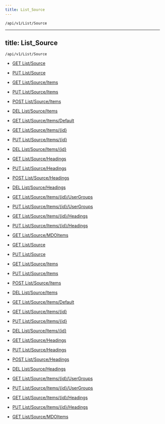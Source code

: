```yaml
---
title: List_Source
---
```


```http
/api/v1/List/Source
```

---
title: List_Source
---

```http
/api/v1/List/Source
```




* [GET List/Source](v1SourceList_GetListDefinition.md)

* [PUT List/Source](v1SourceList_SetListDefinition.md)

* [GET List/Source/Items](v1SourceList_GetAll.md)

* [PUT List/Source/Items](v1SourceList_PutAllSource.md)

* [POST List/Source/Items](v1SourceList_PostSource.md)

* [DEL List/Source/Items](v1SourceList_DeleteAllSource.md)

* [GET List/Source/Items/Default](v1SourceList_CreateDefaultSource.md)

* [GET List/Source/Items/{id}](v1SourceList_GetSource.md)

* [PUT List/Source/Items/{id}](v1SourceList_PutSource.md)

* [DEL List/Source/Items/{id}](v1SourceList_DeleteSource.md)

* [GET List/Source/Headings](v1SourceList_GetSourceHeadings.md)

* [PUT List/Source/Headings](v1SourceList_PutSourceHeadings.md)

* [POST List/Source/Headings](v1SourceList_PostSourceHeading.md)

* [DEL List/Source/Headings](v1SourceList_DeleteSourceHeadings.md)

* [GET List/Source/Items/{id}/UserGroups](v1SourceList_GetSourceUserGroupsForListItem.md)

* [PUT List/Source/Items/{id}/UserGroups](v1SourceList_PutSourceUserGroupsForListItem.md)

* [GET List/Source/Items/{id}/Headings](v1SourceList_GetSourceHeadingsForListItem.md)

* [PUT List/Source/Items/{id}/Headings](v1SourceList_PutSourceHeadingsForListItem.md)

* [GET List/Source/MDOItems](v1SourceList_GetMDOList.md)


* [GET List/Source](v1SourceList_GetListDefinition.md)

* [PUT List/Source](v1SourceList_SetListDefinition.md)

* [GET List/Source/Items](v1SourceList_GetAll.md)

* [PUT List/Source/Items](v1SourceList_PutAllSource.md)

* [POST List/Source/Items](v1SourceList_PostSource.md)

* [DEL List/Source/Items](v1SourceList_DeleteAllSource.md)

* [GET List/Source/Items/Default](v1SourceList_CreateDefaultSource.md)

* [GET List/Source/Items/{id}](v1SourceList_GetSource.md)

* [PUT List/Source/Items/{id}](v1SourceList_PutSource.md)

* [DEL List/Source/Items/{id}](v1SourceList_DeleteSource.md)

* [GET List/Source/Headings](v1SourceList_GetSourceHeadings.md)

* [PUT List/Source/Headings](v1SourceList_PutSourceHeadings.md)

* [POST List/Source/Headings](v1SourceList_PostSourceHeading.md)

* [DEL List/Source/Headings](v1SourceList_DeleteSourceHeadings.md)

* [GET List/Source/Items/{id}/UserGroups](v1SourceList_GetSourceUserGroupsForListItem.md)

* [PUT List/Source/Items/{id}/UserGroups](v1SourceList_PutSourceUserGroupsForListItem.md)

* [GET List/Source/Items/{id}/Headings](v1SourceList_GetSourceHeadingsForListItem.md)

* [PUT List/Source/Items/{id}/Headings](v1SourceList_PutSourceHeadingsForListItem.md)

* [GET List/Source/MDOItems](v1SourceList_GetMDOList.md)